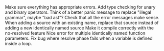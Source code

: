 Make sure everything has appropriate errors.
Add type checking for unary and binary operators.
Think of a better panic message to replace "illegal grammar", maybe "bad ast"?
Check that all the error messages make sense.
When adding a source with an existing name, replace that source instead of adding a new identically named source
Make it compile correctly with the no-resolved feature
Nice error for multiple identically named function parameters.
Fix bug where resolve phase fails when a variable is defined inside a loop.